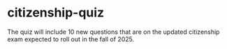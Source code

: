 # citizenship-quiz
The quiz will include 10 new questions that are on the updated citizenship exam expected to roll out in the fall of 2025.
